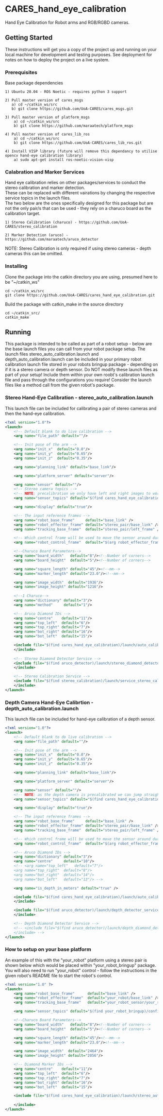 # CARES_hand_eye_calibration
Hand Eye Calibration for Robot arms and RGB/RGBD cameras. 

## Getting Started
These instructions will get you a copy of the project up and running on your local machine for development and testing purposes.
See deployment for notes on how to deploy the project on a live system.

### Prerequisites
Base package dependencies

```
1) Ubuntu 20.04 - ROS Noetic - requires python 3 support

2) Pull master version of cares_msgs
   a) cd ~/catkin_ws/src
   b) git clone https://github.com/UoA-CARES/cares_msgs.git

3) Pull master version of platform_msgs
	a) cd ~/catkin_ws/src
	b) git clone https://github.com/maraatech/platform_msgs

4) Pull master version of cares_lib_ros
	a) cd ~/catkin_ws/src
	b) git clone https://github.com/UoA-CARES/cares_lib_ros.git

4) Install VISP library (future will remove this dependancy to utilise opencv hand-eye calibration library)
	a) sudo apt-get install ros-noetic-vision-visp
```

### Calabration and Marker Services
Hand eye calibration relies on other packages/services to conduct the stereo calibration and marker detection.\
These can be replaced with different vairations by changing the respective service topics in the launch files.\
The two below are the ones specifically designed for this package but are not the only pair/s that can be used - they rely on a charuco board as the calibration target.

```
1) Stereo Calibration (charuco) - https://github.com/UoA-CARES/stereo_calibration

2) Marker Detection (aruco) - https://github.com/maraatech/aruco_detector
```

NOTE: Stereo Calibration is only required if using stereo cameras - depth cameras this can be omitted.

### Installing
Clone the package into the catkin directory you are using, presumed here to be "~/catkin_ws"

```
cd ~/catkin_ws/src
git clone https://github.com/UoA-CARES/cares_hand_eye_calibration.git
```

Build the package with catkin_make in the source directory

```
cd ~/catkin_src/
catkin_make
```

## Running
This package is intended to be called as part of a robot setup - below are the base launch files you can call from your robot package setup. The launch files stereo_auto_calibration.launch and depth_auto_calibration.launch can be included in your primary robot calibration launch file stored in your robots bringup package - depending on if it is a stereo camera or depth sensor. Do NOT modify these launch files as part of your setup! Include them within your own roobt's calibration launch file and pass through the configurations you require! Consider the launch files like a method call from the given robot's package.

### Stereo Hand-Eye Calibration - stereo_auto_calibration.launch
This launch file can be included for calibrating a pair of stereo cameras and then the hand-eye calibration.

```xml
<?xml version="1.0"?>
<launch>
    <!-- Default blank to do live calibration -->
    <arg name="file_path" default=""/>

    <!-- Init pose of the arm -->
    <arg name="init_x"  default="0.0"/>
    <arg name="init_y"  default="0.65"/>
    <arg name="init_z"  default="0.35"/>

    <arg name="planning_link" default="base_link"/>

    <arg name="platform_server" default="server"/>

    <arg name="sensor" default=""/>
    <!-- Stereo camera topics -->
    <!-- NOTE: precalibration we only have left and right images to work with -->
    <arg name="sensor_topics" default="$(find cares_hand_eye_calibration)/config/stereo_calibration.yaml"/>

    <arg name="display" default="true"/>

    <!-- The input reference frames -->
    <arg name="robot_base_frame"     default="base_link" />
    <arg name="robot_effector_frame" default="stereo_pair/base_link" />
    <arg name="tracking_base_frame"  default="stereo_pair/left_frame" />

    <!-- Which control frame will be used to move the sensor around during calibration -->
    <arg name="robot_control_frame"  default="$(arg robot_effector_frame)" />

    <!--Charuco Board Parameters-->
    <arg name="board_width"   default="8"/><!--Number of corners-->
    <arg name="board_height"  default="5"/><!--Number of corners-->

    <arg name="square_length" default="45"/><!--mm-->
    <arg name="marker_length" default="23.0"/><!--mm-->

    <arg name="image_width"  default="1936"/>
    <arg name="image_height" default="1216"/>
    
    <!--1 Charuco-->
    <arg name="dictionary" default="3"/>
    <arg name="method"     default="1"/>

    <!-- Aruco Diamond IDs -->
    <arg name="centre"    default="11"/>
    <arg name="top_left"  default="6"/>
    <arg name="top_right" default="7"/>
    <arg name="bot_right" default="16"/>
    <arg name="bot_left"  default="15"/>

    <include file="$(find cares_hand_eye_calibration)/launch/auto_calibration.launch" pass_all_args="true"> 
    </include>
    
    <!-- Stereo Diamond Detector Service -->     
    <include file="$(find aruco_detector)/launch/stereo_diamond_detector_service.launch" pass_all_args="true">
    </include>

    <!-- Stereo Calibration Service -->
    <include file="$(find stereo_calibration)/launch/service_stereo_calibration.launch" pass_all_args="true">
    </include>    
</launch>

```

### Depth Camera Hand-Eye Calibrtion - depth_auto_calibration.launch
This launch file can be included for hand-eye calibration of a depth sensor.

```xml
<?xml version="1.0"?>
<launch>
    <!-- Default blank to do live calibration -->
    <arg name="file_path" default=""/>

    <!-- Init pose of the arm -->
    <arg name="init_x"  default="0.0"/>
    <arg name="init_y"  default="0.65"/>
    <arg name="init_z"  default="0.35"/>

    <arg name="planning_link" default="base_link"/>

    <arg name="platform_server" default="server"/>

    <arg name="sensor" default=""/>
    <!-- NOTE: as the depth camera is precalibrated we can jump straight to depth data -->
    <arg name="sensor_topics" default="$(find cares_hand_eye_calibration)/config/depth.yaml"/>

    <arg name="display" default="true"/>

    <!-- The input reference frames -->
    <arg name="robot_base_frame"     default="base_link" />
    <arg name="robot_effector_frame" default="stereo_pair/base_link" />
    <arg name="tracking_base_frame"  default="stereo_pair/left_frame" />

    <!-- Which control frame will be used to move the sensor around during calibration -->
    <arg name="robot_control_frame"  default="$(arg robot_effector_frame)" />

    <!-- Aruco Diamond IDs -->
    <arg name="dictionary" default="3"/>
    <arg name="centre"     default="10"/>
    <!-- <arg name="top_left"   default="7"/>
    <arg name="top_right"  default="8"/>
    <arg name="bot_right"  default="14"/>
    <arg name="bot_left"   default="13"/> -->

    <arg name="is_depth_in_meters" default="true" />

    <include file="$(find cares_hand_eye_calibration)/launch/auto_calibration.launch" pass_all_args="true"> 
    </include> 

    <include file="$(find aruco_detector)/launch/depth_detector_service.launch" pass_all_args="true">
    </include>

    <!-- Depth Diamond Detector Service -->     
    <!-- <include file="$(find aruco_detector)/launch/depth_diamond_detector_service.launch" pass_all_args="true">
    </include> -->
</launch>

```

### How to setup on your base platform
An example of this with the "your_robot" platform using a stereo pair is shown below which would be placed within "your_robot_bringup" package. You will also need to run "your_robot" control - follow the instructions in the given robot's README file to start the robot's control.

```xml
<?xml version="1.0" ?>
<launch>
	<arg name="robot_base_frame"      default="base_link" />
	<arg name="robot_effector_frame"  default="your_robot/base_link" />
	<arg name="tracking_base_frame"   default="your_robot_sensor/your_robot_sensor_frame"/>

	<arg name="sensor_topics" default="$(find your_robot_bringup)/config/sensors_calibration_topics.yaml"/>

	<!--Charuco Board Parameters-->
	<arg name="board_width"   default="8"/><!--Number of corners-->
	<arg name="board_height"  default="5"/><!--Number of corners-->

	<arg name="square_length" default="45"/><!--mm-->
	<arg name="marker_length" default="23.0"/><!--mm--> 

	<arg name="image_width"  default="2464"/>
	<arg name="image_height" default="2056"/>

	<!-- Diamond Marker IDs -->
	<arg name="centre"    default="11"/>
	<arg name="top_left"  default="6"/>
	<arg name="top_right" default="7"/>
	<arg name="bot_right" default="16"/>
	<arg name="bot_left"  default="15"/>

	<include file="$(find cares_hand_eye_calibration)/launch/stereo_auto_calibration.launch" pass_all_args="true">
	 
	</include>
</launch>

```